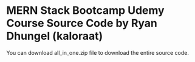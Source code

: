 # MERN Stack Bootcamp Udemy Course Source Code by Ryan Dhungel (kaloraat)

You can download all_in_one.zip file to download the entire source code.
